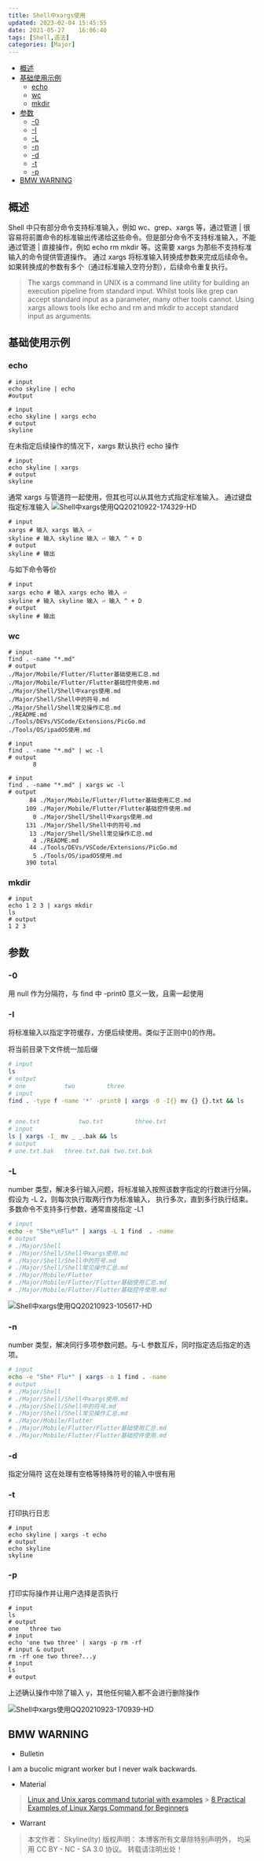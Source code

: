 ```yaml
---
title: Shell中xargs使用
updated: 2023-02-04	15:45:55
date: 2021-05-27	16:06:40
tags: [Shell,语法]
categories: [Major]
---
```

            
            

<!-- @import "[TOC]" {cmd="toc" depthFrom=1 depthTo=6 orderedList=false} -->

<!-- code_chunk_output -->

  - [概述](#概述)
  - [基础使用示例](#基础使用示例)
    - [echo](#echo)
    - [wc](#wc)
    - [mkdir](#mkdir)
  - [参数](#参数)
    - [-0](#-0)
    - [-I](#-i)
    - [-L](#-l)
    - [-n](#-n)
    - [-d](#-d)
    - [-t](#-t)
    - [-p](#-p)
  - [BMW WARNING](#bmw-warning)

<!-- /code_chunk_output -->

## 概述

Shell 中只有部分命令支持标准输入，例如 wc、grep、xargs 等，通过管道 | 很容易将前置命令的标准输出传递给这些命令。但是部分命令不支持标准输入，不能通过管道 | 直接操作，例如 echo rm mkdir 等。这需要 xargs 为那些不支持标准输入的命令提供管道操作。
通过 xargs 将标准输入转换成参数来完成后续命令。如果转换成的参数有多个（通过标准输入空符分割），后续命令重复执行。

> The xargs command in UNIX is a command line utility for building an execution pipeline from standard input. Whilst tools like grep can accept standard input as a parameter, many other tools cannot. Using xargs allows tools like echo and rm and mkdir to accept standard input as arguments.

## 基础使用示例

### echo
<!--more-->

```
# input
echo skyline | echo
#output

```

```
# input
echo skyline | xargs echo
# output
skyline
```

在未指定后续操作的情况下，xargs 默认执行 echo 操作

```
# input
echo skyline | xargs
# output
skyline
```

通常 xargs 与管道符一起使用，但其也可以从其他方式指定标准输入。
通过键盘指定标准输入
![Shell中xargs使用QQ20210922-174329-HD](https://raw.githubusercontent.com/skylinety/blog-pics/master/imgs/Shell%E4%B8%ADxargs%E4%BD%BF%E7%94%A8QQ20210922-174329-HD.gif)

```
# input
xargs # 输入 xargs 输入 ⏎
skyline # 输入 skyline 输入 ⏎ 输入 ^ + D
# output
skyline # 输出
```

与如下命令等价

```
# input
xargs echo # 输入 xargs echo 输入 ⏎
skyline # 输入 skyline 输入 ⏎ 输入 ^ + D
# output
skyline # 输出
```

### wc

```
# input
find . -name "*.md"
# output
./Major/Mobile/Flutter/Flutter基础使用汇总.md
./Major/Mobile/Flutter/Flutter基础控件使用.md
./Major/Shell/Shell中xargs使用.md
./Major/Shell/Shell中的符号.md
./Major/Shell/Shell常见操作汇总.md
./README.md
./Tools/DEVs/VSCode/Extensions/PicGo.md
./Tools/OS/ipadOS使用.md
```

```
# input
find . -name "*.md" | wc -l
# output
       8
```

```
# input
find . -name "*.md" | xargs wc -l
# output
      84 ./Major/Mobile/Flutter/Flutter基础使用汇总.md
     109 ./Major/Mobile/Flutter/Flutter基础控件使用.md
       0 ./Major/Shell/Shell中xargs使用.md
     131 ./Major/Shell/Shell中的符号.md
      13 ./Major/Shell/Shell常见操作汇总.md
       4 ./README.md
      44 ./Tools/DEVs/VSCode/Extensions/PicGo.md
       5 ./Tools/OS/ipadOS使用.md
     390 total
```

### mkdir

```
# input
echo 1 2 3 | xargs mkdir
ls
# output
1 2 3
```

## 参数

### -0

用 null 作为分隔符，与 find 中 -print0 意义一致，且需一起使用

### -I

将标准输入以指定字符缓存，方便后续使用。类似于正则中()的作用。

将当前目录下文件统一加后缀

```sh
# input
ls
# output
# one           two         three
# input
find . -type f -name '*' -print0 | xargs -0 -I{} mv {} {}.txt && ls


# one.txt           two.txt         three.txt
# input
ls | xargs -I_ mv _ _.bak && ls
# output
# one.txt.bak   three.txt.bak two.txt.bak
```

### -L

number 类型，解决多行输入问题，将标准输入按照该数字指定的行数进行分隔，假设为 -L 2，则每次执行取两行作为标准输入，
执行多次，直到多行执行结束。
多数命令不支持多行参数，通常直接指定 -L1

```sh
# input
echo -e "She*\nFlu*" | xargs -L 1 find  . -name
# output
# ./Major/Shell
# ./Major/Shell/Shell中xargs使用.md
# ./Major/Shell/Shell中的符号.md
# ./Major/Shell/Shell常见操作汇总.md
# ./Major/Mobile/Flutter
# ./Major/Mobile/Flutter/Flutter基础使用汇总.md
# ./Major/Mobile/Flutter/Flutter基础控件使用.md
```

![Shell中xargs使用QQ20210923-105617-HD](https://raw.githubusercontent.com/skylinety/blog-pics/master/imgs/Shell%E4%B8%ADxargs%E4%BD%BF%E7%94%A8QQ20210923-105617-HD.gif)

### -n

number 类型，解决同行多项参数问题。与-L 参数互斥，同时指定选后指定的选项。

```sh
# input
echo -e "She* Flu*" | xargs -n 1 find . -name
# output
# ./Major/Shell
# ./Major/Shell/Shell中xargs使用.md
# ./Major/Shell/Shell中的符号.md
# ./Major/Shell/Shell常见操作汇总.md
# ./Major/Mobile/Flutter
# ./Major/Mobile/Flutter/Flutter基础使用汇总.md
# ./Major/Mobile/Flutter/Flutter基础控件使用.md
```

### -d

指定分隔符
这在处理有空格等特殊符号的输入中很有用

### -t

打印执行日志

```
# input
echo skyline | xargs -t echo
# output
echo skyline
skyline
```

### -p

打印实际操作并让用户选择是否执行

```
# input
ls
# output
one   three two
# input
echo 'one two three' | xargs -p rm -rf
# input & output
rm -rf one two three?...y
# input
ls
# output

```

上述确认操作中除了输入 y，其他任何输入都不会进行删除操作

![Shell中xargs使用QQ20210923-170939-HD](https://raw.githubusercontent.com/skylinety/blog-pics/master/imgs/Shell%E4%B8%ADxargs%E4%BD%BF%E7%94%A8QQ20210923-170939-HD.gif)

## BMW WARNING

- Bulletin

I am a bucolic migrant worker but I never walk backwards.

- Material

> [Linux and Unix xargs command tutorial with examples](https://shapeshed.com/unix-xargs/) > [8 Practical Examples of Linux Xargs Command for Beginners](https://www.howtoforge.com/tutorial/linux-xargs-command/)

- Warrant

> 本文作者： Skyline(lty)
> 版权声明： 本博客所有文章除特别声明外， 均采用 CC BY - NC - SA 3.0 协议。 转载请注明出处！

